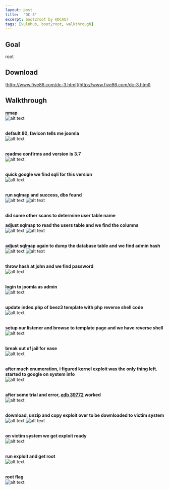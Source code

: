 ```yaml
---
layout: post
title:  "DC-3"
excerpt: boot2root by @DCAU7
tags: [vulnhub, boot2root, walkthrough]
---
```


## Goal #
root

## Download #
[http://www.five86.com/dc-3.html](http://www.five86.com/dc-3.html)

## Walkthrough #

**nmap**
<br>![alt text](../vulnhub/DC-3/nmap.png)
<br><br>

**default 80, favicon tells me joomla**
<br>![alt text](../vulnhub/DC-3/default80.png)
<br><br>

**readme confirms and version is 3.7**
<br>![alt text](../vulnhub/DC-3/readme.png)
<br><br>

**quick google we find sqli for this version**
<br>![alt text](../vulnhub/DC-3/sqli_edb.png)
<br><br>

**run sqlmap and success, dbs found**
<br>![alt text](../vulnhub/DC-3/sqlmap1.png)
![alt text](../vulnhub/DC-3/sqlmap2.png)
<br><br>

**did some other scans to determine user table name**

**adjust sqlmap to read the users table and we find the columns**
<br>![alt text](../vulnhub/DC-3/sqlmap_update1.png)
![alt text](../vulnhub/DC-3/sqlmap_update2.png)
<br><br>

**adjust sqlmap again to dump the database table and we find admin hash**
<br>![alt text](../vulnhub/DC-3/sqlmap_dump1.png)
![alt text](../vulnhub/DC-3/sqlmap_dump2.png)
<br><br>

**throw hash at john and we find password**
<br>![alt text](../vulnhub/DC-3/john.png)
<br><br>

**login to joomla as admin**
<br>![alt text](../vulnhub/DC-3/joomla_admin.png)
<br><br>

**update index.php of beez3 template with php reverse shell code**
<br>![alt text](../vulnhub/DC-3/template_beez3.png)
<br><br>

**setup our listener and browse to template page and we have reverse shell**
<br>![alt text](../vulnhub/DC-3/reverse_shell.png)
<br><br>

**break out of jail for ease**
<br>![alt text](../vulnhub/DC-3/escape.png)
<br><br>

**after much enumeration, i figured kernel exploit was the only thing left. started to google on system info**
<br>![alt text](../vulnhub/DC-3/sys_info.png)
<br><br>

**after some trial and error, [edb 39772](https://www.exploit-db/exploits/39772) worked**
<br>![alt text](../vulnhub/DC-3/sploit_edb.png)
<br><br>

**download, unzip and copy exploit over to be downloaded to victim system**
<br>![alt text](../vulnhub/DC-3/dl_unzip.png)
![alt text](../vulnhub/DC-3/transfer_prep.png)
<br><br>

**on victim system we get exploit ready**
<br>![alt text](../vulnhub/DC-3/sploit_prep.png)
<br><br>

**run exploit and get root**
<br>![alt text](../vulnhub/DC-3/run_sploit.png)
<br><br>

**root flag**
<br>![alt text](../vulnhub/DC-3/rootflag.png)
<br><br>